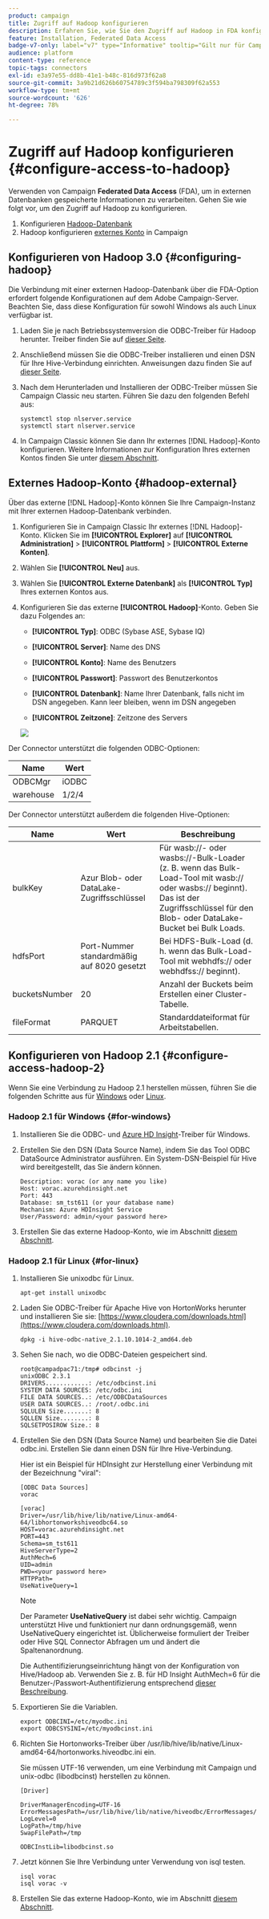 ```yaml
---
product: campaign
title: Zugriff auf Hadoop konfigurieren
description: Erfahren Sie, wie Sie den Zugriff auf Hadoop in FDA konfigurieren
feature: Installation, Federated Data Access
badge-v7-only: label="v7" type="Informative" tooltip="Gilt nur für Campaign Classic v7"
audience: platform
content-type: reference
topic-tags: connectors
exl-id: e3a97e55-dd8b-41e1-b48c-816d973f62a8
source-git-commit: 3a9b21d626b60754789c3f594ba798309f62a553
workflow-type: tm+mt
source-wordcount: '626'
ht-degree: 78%

---
```


# Zugriff auf Hadoop konfigurieren {#configure-access-to-hadoop}



Verwenden von Campaign **Federated Data Access** (FDA), um in externen Datenbanken gespeicherte Informationen zu verarbeiten. Gehen Sie wie folgt vor, um den Zugriff auf Hadoop zu konfigurieren.

1. Konfigurieren [Hadoop-Datenbank](#configuring-hadoop)
1. Hadoop konfigurieren [externes Konto](#hadoop-external) in Campaign

## Konfigurieren von Hadoop 3.0 {#configuring-hadoop}

Die Verbindung mit einer externen Hadoop-Datenbank über die FDA-Option erfordert folgende Konfigurationen auf dem Adobe Campaign-Server. Beachten Sie, dass diese Konfiguration für sowohl Windows als auch Linux verfügbar ist.

1. Laden Sie je nach Betriebssystemversion die ODBC-Treiber für Hadoop herunter. Treiber finden Sie auf [dieser Seite](https://www.cloudera.com/downloads.html).

1. Anschließend müssen Sie die ODBC-Treiber installieren und einen DSN für Ihre Hive-Verbindung einrichten. Anweisungen dazu finden Sie auf [dieser Seite](https://docs.cloudera.com/documentation/other/connectors/hive-odbc/2-6-5/Cloudera-ODBC-Driver-for-Apache-Hive-Install-Guide.pdf).

1. Nach dem Herunterladen und Installieren der ODBC-Treiber müssen Sie Campaign Classic neu starten. Führen Sie dazu den folgenden Befehl aus:

   ```
   systemctl stop nlserver.service
   systemctl start nlserver.service
   ```

1. In Campaign Classic können Sie dann Ihr externes [!DNL Hadoop]-Konto konfigurieren. Weitere Informationen zur Konfiguration Ihres externen Kontos finden Sie unter [diesem Abschnitt](#hadoop-external).

## Externes Hadoop-Konto {#hadoop-external}

Über das externe [!DNL Hadoop]-Konto können Sie Ihre Campaign-Instanz mit Ihrer externen Hadoop-Datenbank verbinden.

1. Konfigurieren Sie in Campaign Classic Ihr externes [!DNL Hadoop]-Konto. Klicken Sie im **[!UICONTROL Explorer]** auf **[!UICONTROL Administration]** > **[!UICONTROL Plattform]** > **[!UICONTROL Externe Konten]**.

1. Wählen Sie **[!UICONTROL Neu]** aus.

1. Wählen Sie **[!UICONTROL Externe Datenbank]** als **[!UICONTROL Typ]** Ihres externen Kontos aus.

1. Konfigurieren Sie das externe **[!UICONTROL Hadoop]**-Konto. Geben Sie dazu Folgendes an:

   * **[!UICONTROL Typ]**: ODBC (Sybase ASE, Sybase IQ)

   * **[!UICONTROL Server]**: Name des DNS

   * **[!UICONTROL Konto]**: Name des Benutzers

   * **[!UICONTROL Passwort]**: Passwort des Benutzerkontos

   * **[!UICONTROL Datenbank]**: Name Ihrer Datenbank, falls nicht im DSN angegeben. Kann leer bleiben, wenn im DSN angegeben

   * **[!UICONTROL Zeitzone]**: Zeitzone des Servers

   ![](assets/hadoop3.png)

Der Connector unterstützt die folgenden ODBC-Optionen:

| Name | Wert |
|---|---|
| ODBCMgr | iODBC |
| warehouse | 1/2/4 |

Der Connector unterstützt außerdem die folgenden Hive-Optionen:

| Name | Wert | Beschreibung |
|---|---|---|
| bulkKey | Azur Blob- oder DataLake-Zugriffsschlüssel | Für wasb://- oder wasbs://-Bulk-Loader (z. B. wenn das Bulk-Load-Tool mit wasb:// oder wasbs:// beginnt). <br>Das ist der Zugriffsschlüssel für den Blob- oder DataLake-Bucket bei Bulk Loads. |
| hdfsPort | Port-Nummer <br>standardmäßig auf 8020 gesetzt | Bei HDFS-Bulk-Load (d. h. wenn das Bulk-Load-Tool mit webhdfs:// oder webhdfss:// beginnt). |
| bucketsNumber | 20 | Anzahl der Buckets beim Erstellen einer Cluster-Tabelle. |
| fileFormat | PARQUET | Standarddateiformat für Arbeitstabellen. |


## Konfigurieren von Hadoop 2.1 {#configure-access-hadoop-2}

Wenn Sie eine Verbindung zu Hadoop 2.1 herstellen müssen, führen Sie die folgenden Schritte aus für [Windows](#for-windows) oder [Linux](#for-linux).

### Hadoop 2.1 für Windows {#for-windows}

1. Installieren Sie die ODBC- und [Azure HD Insight](https://www.microsoft.com/en-us/download/details.aspx?id=40886)-Treiber für Windows.
1. Erstellen Sie den DSN (Data Source Name), indem Sie das Tool ODBC DataSource Administrator ausführen. Ein System-DSN-Beispiel für Hive wird bereitgestellt, das Sie ändern können.

   ```
   Description: vorac (or any name you like)
   Host: vorac.azurehdinsight.net
   Port: 443
   Database: sm_tst611 (or your database name)
   Mechanism: Azure HDInsight Service
   User/Password: admin/<your password here>
   ```

1. Erstellen Sie das externe Hadoop-Konto, wie im Abschnitt [diesem Abschnitt](#hadoop-external).

### Hadoop 2.1 für Linux {#for-linux}

1. Installieren Sie unixodbc für Linux.

   ```
   apt-get install unixodbc
   ```

1. Laden Sie ODBC-Treiber für Apache Hive von HortonWorks herunter und installieren Sie sie: [https://www.cloudera.com/downloads.html](https://www.cloudera.com/downloads.html).

   ```
   dpkg -i hive-odbc-native_2.1.10.1014-2_amd64.deb
   ```

1. Sehen Sie nach, wo die ODBC-Dateien gespeichert sind.

   ```
   root@campadpac71:/tmp# odbcinst -j
   unixODBC 2.3.1
   DRIVERS............: /etc/odbcinst.ini
   SYSTEM DATA SOURCES: /etc/odbc.ini
   FILE DATA SOURCES..: /etc/ODBCDataSources
   USER DATA SOURCES..: /root/.odbc.ini
   SQLULEN Size.......: 8
   SQLLEN Size........: 8
   SQLSETPOSIROW Size.: 8
   ```

1. Erstellen Sie den DSN (Data Source Name) und bearbeiten Sie die Datei odbc.ini. Erstellen Sie dann einen DSN für Ihre Hive-Verbindung.

   Hier ist ein Beispiel für HDInsight zur Herstellung einer Verbindung mit der Bezeichnung &quot;viral&quot;:

   ```
   [ODBC Data Sources]
   vorac 
   
   [vorac]
   Driver=/usr/lib/hive/lib/native/Linux-amd64-64/libhortonworkshiveodbc64.so
   HOST=vorac.azurehdinsight.net
   PORT=443
   Schema=sm_tst611
   HiveServerType=2
   AuthMech=6
   UID=admin
   PWD=<your password here>
   HTTPPath=
   UseNativeQuery=1
   ```

   >[!NOTE]
   >
   >Der Parameter **UseNativeQuery** ist dabei sehr wichtig. Campaign unterstützt Hive und funktioniert nur dann ordnungsgemäß, wenn UseNativeQuery eingerichtet ist. Üblicherweise formuliert der Treiber oder Hive SQL Connector Abfragen um und ändert die Spaltenanordnung.

   Die Authentifizierungseinrichtung hängt von der Konfiguration von Hive/Hadoop ab. Verwenden Sie z. B. für HD Insight AuthMech=6 für die Benutzer-/Passwort-Authentifizierung entsprechend [dieser Beschreibung](https://www.simba.com/products/Spark/doc/ODBC_InstallGuide/unix/content/odbc/hi/configuring/authenticating/azuresvc.htm).

1. Exportieren Sie die Variablen.

   ```
   export ODBCINI=/etc/myodbc.ini
   export ODBCSYSINI=/etc/myodbcinst.ini
   ```

1. Richten Sie Hortonworks-Treiber über /usr/lib/hive/lib/native/Linux-amd64-64/hortonworks.hiveodbc.ini ein.

   Sie müssen UTF-16 verwenden, um eine Verbindung mit Campaign und unix-odbc (libodbcinst) herstellen zu können.

   ```
   [Driver]
   
   DriverManagerEncoding=UTF-16
   ErrorMessagesPath=/usr/lib/hive/lib/native/hiveodbc/ErrorMessages/
   LogLevel=0
   LogPath=/tmp/hive
   SwapFilePath=/tmp
   
   ODBCInstLib=libodbcinst.so
   ```

1. Jetzt können Sie Ihre Verbindung unter Verwendung von isql testen.

   ```
   isql vorac
   isql vorac -v
   ```

1. Erstellen Sie das externe Hadoop-Konto, wie im Abschnitt [diesem Abschnitt](#hadoop-external).
